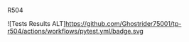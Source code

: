 R504

![Tests Results ALT]https://github.com/Ghostrider75001/tp-r504/actions/workflows/pytest.yml/badge.svg
